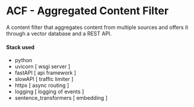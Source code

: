 # ACF - Aggregated Content Filter

A content filter that aggregates content from multiple sources and offers it through 
a vector database and a REST API.

#### Stack used
 - python
 - uvicorn                [ wsgi server ]
 - fastAPI                [ api framework ]
 - slowAPI                [ traffic limiter ]
 - httpx                  [ async routing ]
 - logging                [ logging of events ]
 - sentence_transformers  [ embedding ]